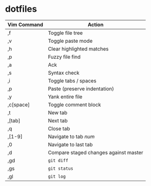 dotfiles
========
| Vim Command | Action |
| --- | --- |
| ,f | Toggle file tree |
| ,v | Toggle paste mode |
| ,h  | Clear highlighted matches |
| ,p | Fuzzy file find |
| ,a | Ack |
| ,s | Syntax check |
| ,i | Toggle tabs / spaces |
| ,p | Paste (preserve indentation) |
| ,y | Yank entire file |
| ,c[space] | Toggle comment block |
| ,t | New tab |
| ,[tab] | Next tab |
| ,q | Close tab |
| ,[1-9] | Navigate to tab _num_ |
| ,0 | Navigate to last tab |
| ,d | Compare staged changes against master |
| ,gd | `git diff` |
| ,gs | `git status` |
| ,gl | `git log` |
